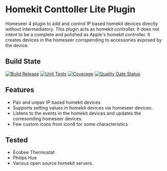 # Homekit Conttoller Lite Plugin
Homeseer 4 plugin to add and control IP based homekit devices directly without intermediatory. This plugin acts as homekit controller.
It does not intent to be a complete and polished as Apple's homekit controller. It creates devices in the homeseer corrspending to accessories exposed by the device.


## Build State

[![Build Release](https://github.com/dk307/HSPI_HomeKitControllerLite/actions/workflows/buildrelease.yml/badge.svg)](https://github.com/dk307/HSPI_HomeKitControllerLite/actions/workflows/buildrelease.yml)
[![Unit Tests](https://github.com/dk307/HSPI_HomeKitControllerLite/actions/workflows/tests.yml/badge.svg)](https://github.com/dk307/HSPI_HomeKitControllerLite/actions/workflows/tests.yml)
[![Coverage](https://sonarcloud.io/api/project_badges/measure?project=dk307_HSPI_HomeKitControllerLite&metric=coverage)](https://sonarcloud.io/summary/new_code?id=dk307_HSPI_HomeKitControllerLite)
[![Quality Gate Status](https://sonarcloud.io/api/project_badges/measure?project=dk307_HSPI_HomeKitControllerLite&metric=alert_status)](https://sonarcloud.io/summary/new_code?id=dk307_HSPI_HomeKitControllerLite)

## Features

* Pair and unpair IP based homekit devices
* Supports setting values in homekit devices via homeseer devices. 
* Listens to the events in the homekit devices and updates the corresonding homeseer devices.
* Few custom icons from icon8 for some characteristics

## Tested
* Ecobee Thermostat
* Philips Hue
* Various open source homekit servers.